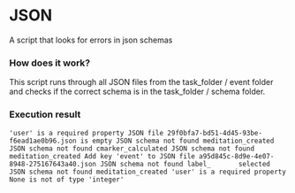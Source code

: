 # JSON

A script that looks for errors in json schemas

### How does it work?

This script runs through all JSON files from the task_folder / event folder and checks if the correct schema is in the task_folder / schema folder.

### Execution result

`'user' is a required property
JSON file 29f0bfa7-bd51-4d45-93be-f6ead1ae0b96.json is empty
JSON schema not found meditation_created
JSON schema not found cmarker_calculated
JSON schema not found meditation_created
Add key 'event' to JSON file a95d845c-8d9e-4e07-8948-275167643a40.json
JSON schema not found label_       selected
JSON schema not found meditation_created
'user' is a required property
None is not of type 'integer'`
